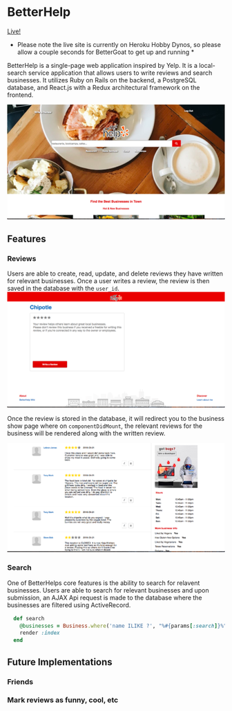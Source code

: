 

# BetterHelp

[Live!](https://betterhelp.herokuapp.com/#/)
 * Please note the live site is currently on Heroku Hobby Dynos, so please allow a couple seconds for BetterGoat to get up and running *
  
BetterHelp is a single-page web application inspired by Yelp. It is a local-search service application that allows users to write reviews and search businesses. It utilizes Ruby on Rails on the backend, a PostgreSQL database, and React.js with a Redux architectural framework on the frontend.


![alt text](https://github.com/jonathanahn95/BetterHelp/blob/master/app/assets/images/git_pic1.png "Logo Title Text 1")

## Features


### Reviews
Users are able to create, read, update, and delete reviews they have written for relevant businesses. Once a user writes a review, the review is then saved in the database with the `user_id`.
![alt text](https://github.com/jonathanahn95/BetterHelp/blob/master/app/assets/images/git_review.png "Logo Title Text 1")

Once the review is stored in the database, it will redirect you to the business show page where on `componentDidMount`, the relevant reviews for the business will be rendered along with the written review.

![alt text](https://github.com/jonathanahn95/BetterHelp/blob/master/app/assets/images/git_reviews.png "Logo Title Text 1")



### Search
One of BetterHelps core features is the ability to search for relavent businesses. Users are able to search for relevant businesses and upon submission, an AJAX Api request is made to the database where the businesses are filtered using ActiveRecord.

```ruby
  def search
    @businesses = Business.where('name ILIKE ?', "%#{params[:search]}%")
    render :index
  end
```

## Future Implementations

### Friends
### Mark reviews as funny, cool, etc
